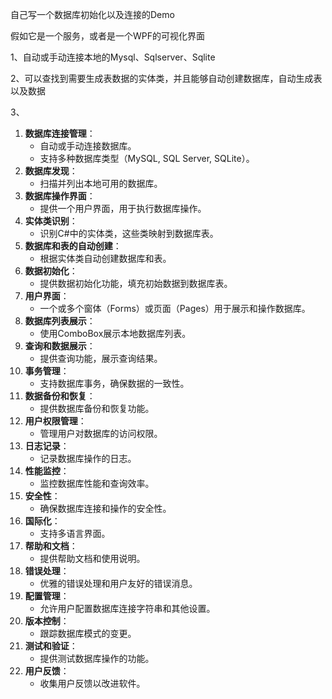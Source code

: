 自己写一个数据库初始化以及连接的Demo

假如它是一个服务，或者是一个WPF的可视化界面

1、自动或手动连接本地的Mysql、Sqlserver、Sqlite

2、可以查找到需要生成表数据的实体类，并且能够自动创建数据库，自动生成表以及数据

3、

1. **数据库连接管理**：
   - 自动或手动连接数据库。
   - 支持多种数据库类型（MySQL, SQL Server, SQLite）。
2. **数据库发现**：
   - 扫描并列出本地可用的数据库。
3. **数据库操作界面**：
   - 提供一个用户界面，用于执行数据库操作。
4. **实体类识别**：
   - 识别C#中的实体类，这些类映射到数据库表。
5. **数据库和表的自动创建**：
   - 根据实体类自动创建数据库和表。
6. **数据初始化**：
   - 提供数据初始化功能，填充初始数据到数据库表。
7. **用户界面**：
   - 一个或多个窗体（Forms）或页面（Pages）用于展示和操作数据库。
8. **数据库列表展示**：
   - 使用ComboBox展示本地数据库列表。
9. **查询和数据展示**：
   - 提供查询功能，展示查询结果。
10. **事务管理**：
    - 支持数据库事务，确保数据的一致性。
11. **数据备份和恢复**：
    - 提供数据库备份和恢复功能。
12. **用户权限管理**：
    - 管理用户对数据库的访问权限。
13. **日志记录**：
    - 记录数据库操作的日志。
14. **性能监控**：
    - 监控数据库性能和查询效率。
15. **安全性**：
    - 确保数据库连接和操作的安全性。
16. **国际化**：
    - 支持多语言界面。
17. **帮助和文档**：
    - 提供帮助文档和使用说明。
18. **错误处理**：
    - 优雅的错误处理和用户友好的错误消息。
19. **配置管理**：
    - 允许用户配置数据库连接字符串和其他设置。
20. **版本控制**：
    - 跟踪数据库模式的变更。
21. **测试和验证**：
    - 提供测试数据库操作的功能。
22. **用户反馈**：
    - 收集用户反馈以改进软件。